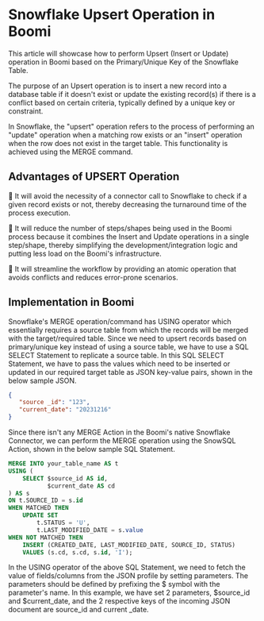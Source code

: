 # Snowflake Upsert Operation in Boomi

This article will showcase how to perform Upsert (Insert or Update) operation in Boomi based on the Primary/Unique Key of the Snowflake Table. 

The purpose of an Upsert operation is to insert a new record into a database table if it doesn't exist or update the existing record(s) if there is a conflict based on certain criteria, typically defined by a unique key or constraint.

In Snowflake, the "upsert" operation refers to the process of performing an "update" operation when a matching row exists or an "insert" operation when the row does not exist in the target table. This functionality is achieved using the MERGE command.

## Advantages of UPSERT Operation
:small_orange_diamond: It will avoid the necessity of a connector call to Snowflake to check if a given record exists or not, thereby decreasing the turnaround time of the process execution.

:small_orange_diamond: It will reduce the number of steps/shapes being used in the Boomi process because it combines the Insert and Update operations in a single step/shape, thereby simplifying the development/integration logic and putting less load on the Boomi's infrastructure.

:small_orange_diamond: It will streamline the workflow by providing an atomic operation that avoids conflicts and reduces error-prone scenarios.

## Implementation in Boomi
Snowflake's MERGE operation/command has USING operator which essentially requires a source table from which the records will be merged with the target/required table. Since we need to upsert records based on primary/unique key instead of using a source table, we have to use a SQL SELECT Statement to replicate a source table. In this SQL SELECT Statement, we have to pass the values which need to be inserted or updated in our required target table as JSON key-value pairs, shown in the below sample JSON.
```json
{
   "source _id": "123",
   "current_date": "20231216"
}
```
Since there isn't any MERGE Action in the Boomi's native Snowflake Connector, we can perform the MERGE operation using the SnowSQL Action, shown in the below sample SQL Statement.
```sql
MERGE INTO your_table_name AS t
USING (
    SELECT $source_id AS id,
           $current_date AS cd
) AS s
ON t.SOURCE_ID = s.id
WHEN MATCHED THEN
    UPDATE SET
        t.STATUS = 'U',
        t.LAST_MODIFIED_DATE = s.value
WHEN NOT MATCHED THEN
    INSERT (CREATED_DATE, LAST_MODIFIED_DATE, SOURCE_ID, STATUS)
    VALUES (s.cd, s.cd, s.id, 'I');
```
In the USING operator of the above SQL Statement, we need to fetch the value of fields/columns from the JSON profile by setting parameters. The parameters should be defined by prefixing the $ symbol with the parameter's name. In this example, we have set 2 parameters, $source_id and $current_date, and the 2 respective keys of the incoming JSON document are source_id and current _date.
